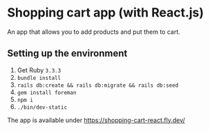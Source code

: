 # Shopping cart app (with React.js)

An app that allows you to add products and put them to cart.

## Setting up the environment
1. Get Ruby `3.3.3`
2. `bundle install`
3. `rails db:create && rails db:migrate && rails db:seed`
4. `gem install foreman`
5. `npm i`
6. `./bin/dev-static`

The app is available under https://shopping-cart-react.fly.dev/